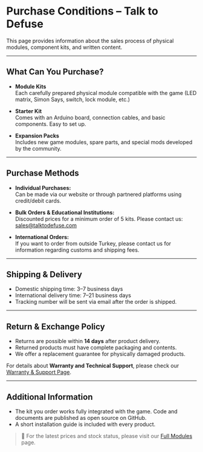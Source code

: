 #  Purchase Conditions – Talk to Defuse

This page provides information about the sales process of physical modules, component kits, and written content.

---

##  What Can You Purchase?

- **Module Kits**  
  Each carefully prepared physical module compatible with the game (LED matrix, Simon Says, switch, lock module, etc.)

- **Starter Kit**  
  Comes with an Arduino board, connection cables, and basic components. Easy to set up.

- **Expansion Packs**  
  Includes new game modules, spare parts, and special mods developed by the community.

---

##  Purchase Methods

- **Individual Purchases:**  
  Can be made via our website or through partnered platforms using credit/debit cards.

- **Bulk Orders & Educational Institutions:**  
  Discounted prices for a minimum order of 5 kits. Please contact us:  
   [sales@talktodefuse.com](mailto:sales@talktodefuse.com)

- **International Orders:**  
  If you want to order from outside Turkey, please contact us for information regarding customs and shipping fees.

---

##  Shipping & Delivery

- Domestic shipping time: 3–7 business days  
- International delivery time: 7–21 business days  
- Tracking number will be sent via email after the order is shipped.

---

##  Return & Exchange Policy

- Returns are possible within **14 days** after product delivery.  
- Returned products must have complete packaging and contents.  
- We offer a replacement guarantee for physically damaged products.  

 For details about **Warranty and Technical Support**, please check our [Warranty & Support Page](../support.md).

---

##  Additional Information

- The kit you order works fully integrated with the game. Code and documents are published as open source on GitHub.  
- A short installation guide is included with every product.

> 📎 For the latest prices and stock status, please visit our [Full Modules](full-modules.md) page.



